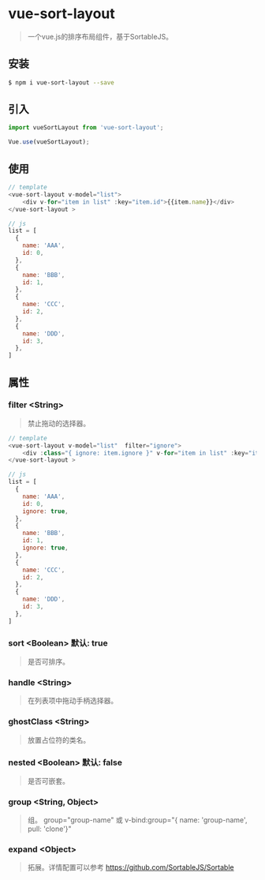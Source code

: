# vue-sort-layout

> 一个vue.js的排序布局组件，基于SortableJS。


## 安装


```sh
$ npm i vue-sort-layout --save
```

## 引入

```js
import vueSortLayout from 'vue-sort-layout';

Vue.use(vueSortLayout);
```

## 使用

```js
// template
<vue-sort-layout v-model="list">
    <div v-for="item in list" :key="item.id">{{item.name}}</div>
</vue-sort-layout >                      
```

```js
// js
list = [
  {
    name: 'AAA',
    id: 0,
  },
  {
    name: 'BBB',
    id: 1,
  },
  {
    name: 'CCC',
    id: 2,
  },
  {
    name: 'DDD',
    id: 3,
  },
]                    
```

## 属性
### filter \<String>
> 禁止拖动的选择器。

```js
// template
<vue-sort-layout v-model="list"  filter="ignore">
    <div :class="{ ignore: item.ignore }" v-for="item in list" :key="item.id">{{item.name}}</div>
</vue-sort-layout >                      
```

```js
// js
list = [
  {
    name: 'AAA',
    id: 0,
    ignore: true,
  },
  {
    name: 'BBB',
    id: 1,
    ignore: true,
  },
  {
    name: 'CCC',
    id: 2,
  },
  {
    name: 'DDD',
    id: 3,
  },
]                    
```

### sort \<Boolean>  默认: true
> 是否可排序。

### handle \<String>
> 在列表项中拖动手柄选择器。

### ghostClass \<String>
> 放置占位符的类名。

### nested \<Boolean>  默认: false
> 是否可嵌套。

### group \<String, Object> 
> 组。 group="group-name" 或 v-bind:group="{ name: 'group-name', pull: 'clone'}"

### expand \<Object> 
> 拓展。详情配置可以参考 https://github.com/SortableJS/Sortable
